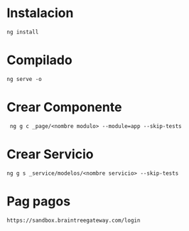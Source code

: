 # Instalacion
    ng install

# Compilado 
    ng serve -o

# Crear Componente
     ng g c _page/<nombre modulo> --module=app --skip-tests

# Crear Servicio
    ng g s _service/modelos/<nombre servicio> --skip-tests

# Pag pagos
    https://sandbox.braintreegateway.com/login

